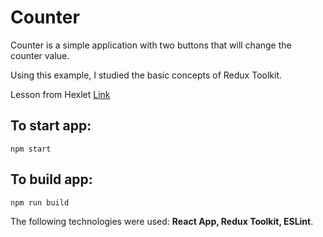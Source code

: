 # Counter

Counter is a simple application with two buttons that will change the counter value. 

Using this example, I studied the basic concepts of Redux Toolkit.

Lesson from Hexlet [Link](https://ru.hexlet.io/courses/js-redux-toolkit/lessons/integration/theory_unit)


## To start app: 
```
npm start
```

## To build app:
```
npm run build
```

The following technologies were used: **React App, Redux Toolkit, ESLint**. 
